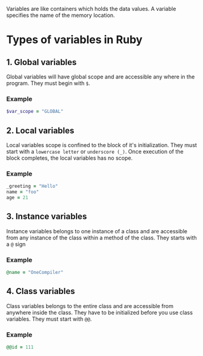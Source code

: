 Variables are like containers which holds the data values. A variable specifies the name of the memory location. 

# Types of variables in Ruby

## 1. Global variables

Global variables will have global scope and are accessible any where in the program. They must begin with `$`.

### Example
```ruby
$var_scope = "GLOBAL"
```

## 2. Local variables

Local variables scope is confined to the block of it's initialization. They must start with a `lowercase letter` or `underscore (_)`. Once execution of the block completes, the local variables has no scope.

### Example
```ruby
_greeting = "Hello"
name = "foo"
age = 21
```

## 3. Instance variables

Instance variables belongs to one instance of a class and are accessible from any instance of the class within a method of the class. They starts with a `@` sign

### Example

```ruby
@name = "OneCompiler"
```

## 4. Class variables

Class variables belongs to the entire class and are accessible from anywhere inside the class. They have to be initialized before you use class variables. They must start with `@@`.

### Example

```ruby
@@id = 111
```
